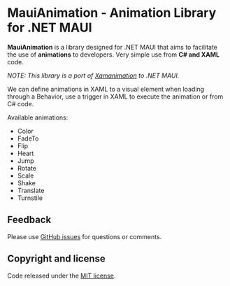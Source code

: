 # MauiAnimation - Animation Library for .NET MAUI

**MauiAnimation** is a library designed for .NET MAUI that aims to facilitate the use of **animations** to developers. Very simple use from **C# and XAML** code.

_NOTE: This library is a port of [Xamanimation](https://github.com/jsuarezruiz/Xamanimation) to .NET MAUI._

We can define animations in XAML to a visual element when loading through a Behavior, use a trigger in XAML to execute the animation or  from C# code.

Available animations:

- Color
- FadeTo
- Flip
- Heart
- Jump
- Rotate
- Scale
- Shake
- Translate
- Turnstile

## Feedback

Please use [GitHub issues](https://github.com/jsuarezruiz/mauianimation/issues) for questions or comments.

## Copyright and license

Code released under the [MIT license](https://opensource.org/licenses/MIT).

